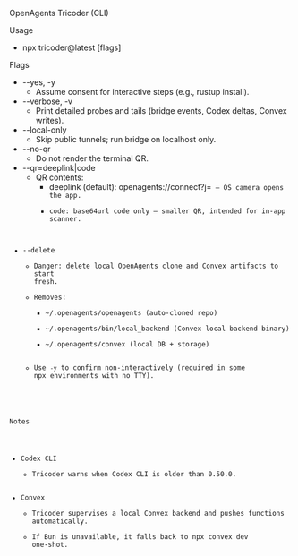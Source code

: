 OpenAgents Tricoder (CLI)

Usage
- npx tricoder@latest [flags]

Flags
- --yes, -y
  - Assume consent for interactive steps (e.g., rustup install).
- --verbose, -v
  - Print detailed probes and tails (bridge events, Codex deltas, Convex writes).
- --local-only
  - Skip public tunnels; run bridge on localhost only.
- --no-qr
  - Do not render the terminal QR.
- --qr=deeplink|code
  - QR contents:
    - deeplink (default): openagents://connect?j=<code> — OS camera opens the app.
    - code: base64url code only — smaller QR, intended for in‑app scanner.
- --delete
  - Danger: delete local OpenAgents clone and Convex artifacts to start fresh.
  - Removes:
    - ~/.openagents/openagents (auto‑cloned repo)
    - ~/.openagents/bin/local_backend (Convex local backend binary)
    - ~/.openagents/convex (local DB + storage)
  - Use `-y` to confirm non‑interactively (required in some npx environments with no TTY).

Notes
- Codex CLI
  - Tricoder warns when Codex CLI is older than 0.50.0.
- Convex
  - Tricoder supervises a local Convex backend and pushes functions automatically.
  - If Bun is unavailable, it falls back to npx convex dev one‑shot.
